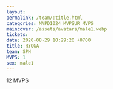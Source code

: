 ```yaml
---
layout: 
permalink: /team/:title.html
categories: MVPD1024 MVPSUR MVPS
maincover: /assets/avatars/male1.webp
tickets: 
date: 2020-08-29 10:29:20 +0700
title: RYOGA
team: SPH
MVPS: 1
sex: male1
---
```


12 MVPS
